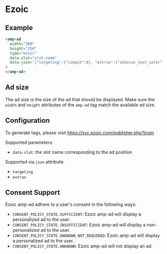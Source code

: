 <!---
Copyright 2016 The AMP HTML Authors. All Rights Reserved.

Licensed under the Apache License, Version 2.0 (the "License");
you may not use this file except in compliance with the License.
You may obtain a copy of the License at

      http://www.apache.org/licenses/LICENSE-2.0

Unless required by applicable law or agreed to in writing, software
distributed under the License is distributed on an "AS-IS" BASIS,
WITHOUT WARRANTIES OR CONDITIONS OF ANY KIND, either express or implied.
See the License for the specific language governing permissions and
limitations under the License.
-->

# Ezoic

## Example

```html
<amp-ad
  width="300"
  height="250"
  type="ezoic"
  data-slot="slot-name"
  data-json='{"targeting":{"compid":0}, "extras":{"adsense_text_color":"000000"}'
>
</amp-ad>
```

## Ad size

The ad size is the size of the ad that should be displayed. Make sure the
`width` and `height` attributes of the `amp-ad` tag match the available ad size.

## Configuration

To generate tags, please visit https://svc.ezoic.com/publisher.php?login

Supported parameters:

- `data-slot`: the slot name corresponding to the ad position

Supported via `json` attribute:

- `targeting`
- `extras`

## Consent Support

Ezoic amp-ad adhere to a user's consent in the following ways:

- `CONSENT_POLICY_STATE.SUFFICIENT`: Ezoic amp-ad will display a personalized ad
  to the user.
- `CONSENT_POLICY_STATE.INSUFFICIENT`: Ezoic amp-ad will display a
  non-personalized ad to the user.
- `CONSENT_POLICY_STATE.UNKNOWN_NOT_REQUIRED`: Ezoic amp-ad will display a
  personalized ad to the user.
- `CONSENT_POLICY_STATE.UNKNOWN`: Ezoic amp-ad will not display an ad.
